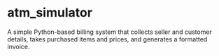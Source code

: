 # atm_simulator
 A simple Python-based billing system that collects seller and customer details,  takes purchased items and prices, and generates a formatted invoice.
